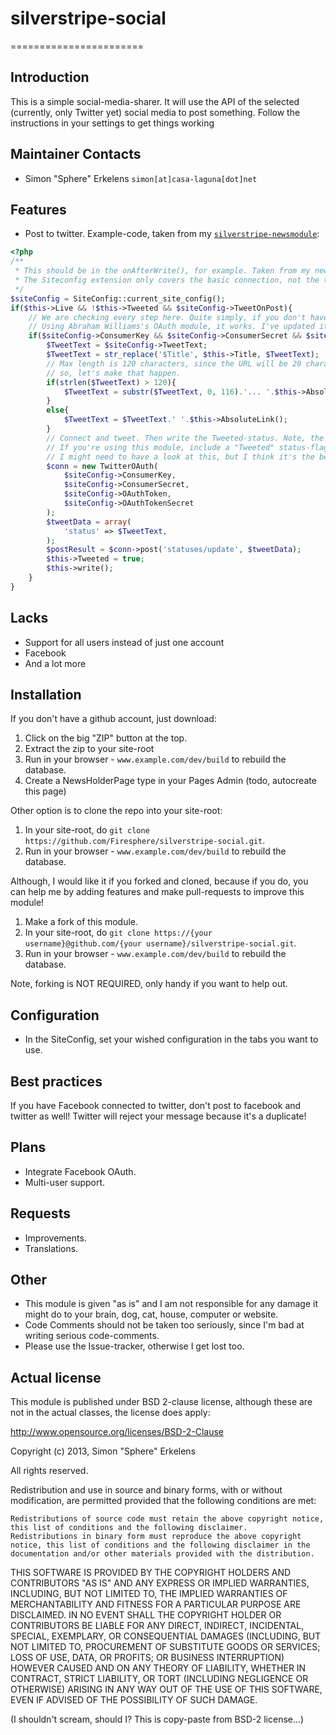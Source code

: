 # silverstripe-social
=======================

## Introduction

This is a simple social-media-sharer. It will use the API of the selected (currently, only Twitter yet) social media to post something.
Follow the instructions in your settings to get things working

## Maintainer Contacts

* Simon "Sphere" Erkelens `simon[at]casa-laguna[dot]net`

## Features

* Post to twitter. Example-code, taken from my [`silverstripe-newsmodule`](https://github.com/Firesphere/silverstripe-newsmodule):

````php
<?php
/**
 * This should be in the onAfterWrite(), for example. Taken from my newsmodule. It can be altered to suit your needs.
 * The Siteconfig extension only covers the basic connection, not the tweeting itself!
 */
$siteConfig = SiteConfig::current_site_config();
if($this->Live && !$this->Tweeted && $siteConfig->TweetOnPost){
	// We are checking every step here. Quite simply, if you don't have this module installed, it won't work, thus, no problem.
	// Using Abraham Williams's OAuth module, it works. I've updated it to make it fit my coding standard, but nothing changed yet.
	if($siteConfig->ConsumerKey && $siteConfig->ConsumerSecret && $siteConfig->OAuthToken && $siteConfig->OAuthTokenSecret){
		$TweetText = $siteConfig->TweetText;
		$TweetText = str_replace('$Title', $this->Title, $TweetText);
		// Max length is 120 characters, since the URL will be 20 characters long with t.co, 
		// so, let's make that happen.
		if(strlen($TweetText) > 120){
			$TweetText = substr($TweetText, 0, 116).'... '.$this->AbsoluteLink();
		}
		else{
			$TweetText = $TweetText.' '.$this->AbsoluteLink();
		}
		// Connect and tweet. Then write the Tweeted-status. Note, the "Tweeted" status, is quite important.
		// If you're using this module, include a "Tweeted" status-flag in your $db! Otherwise, it'll tweet every change.
		// I might need to have a look at this, but I think it's the best way this way.
		$conn = new TwitterOAuth(
			$siteConfig->ConsumerKey,
			$siteConfig->ConsumerSecret,
			$siteConfig->OAuthToken,
			$siteConfig->OAuthTokenSecret
		);
		$tweetData = array(
			'status' => $TweetText,
		);
		$postResult = $conn->post('statuses/update', $tweetData);
		$this->Tweeted = true;
		$this->write();
	}
}
````

## Lacks

* Support for all users instead of just one account
* Facebook
* And a lot more

## Installation

If you don't have a github account, just download:
 1. Click on the big "ZIP" button at the top.
 2. Extract the zip to your site-root
 3. Run in your browser - `www.example.com/dev/build` to rebuild the database. 
 4. Create a NewsHolderPage type in your Pages Admin (todo, autocreate this page)

Other option is to clone the repo into your site-root:
 1.  In your site-root, do `git clone https://github.com/Firesphere/silverstripe-social.git`. 
 2.  Run in your browser - `www.example.com/dev/build` to rebuild the database. 

Although, I would like it if you forked and cloned, because if you do, you can help me by adding features and make pull-requests to improve this module!
 1.  Make a fork of this module.
 2.  In your site-root, do `git clone https://{your username}@github.com/{your username}/silverstripe-social.git`. 
 3.  Run in your browser - `www.example.com/dev/build` to rebuild the database. 

Note, forking is NOT REQUIRED, only handy if you want to help out.

## Configuration

* In the SiteConfig, set your wished configuration in the tabs you want to use.

## Best practices

If you have Facebook connected to twitter, don't post to facebook and twitter as well! Twitter will reject your message because it's a duplicate!

## Plans

* Integrate Facebook OAuth.
* Multi-user support.

## Requests

* Improvements.
* Translations.

## Other

* This module is given "as is" and I am not responsible for any damage it might do to your brain, dog, cat, house, computer or website.
* Code Comments should not be taken too seriously, since I'm bad at writing serious code-comments.
* Please use the Issue-tracker, otherwise I get lost too.

## Actual license

This module is published under BSD 2-clause license, although these are not in the actual classes, the license does apply:

http://www.opensource.org/licenses/BSD-2-Clause

Copyright (c) 2013, Simon "Sphere" Erkelens

All rights reserved.

Redistribution and use in source and binary forms, with or without modification, are permitted provided that the following conditions are met:

    Redistributions of source code must retain the above copyright notice, this list of conditions and the following disclaimer.
    Redistributions in binary form must reproduce the above copyright notice, this list of conditions and the following disclaimer in the documentation and/or other materials provided with the distribution.

THIS SOFTWARE IS PROVIDED BY THE COPYRIGHT HOLDERS AND CONTRIBUTORS "AS IS" AND ANY EXPRESS OR IMPLIED WARRANTIES, INCLUDING, BUT NOT LIMITED TO, THE IMPLIED WARRANTIES OF MERCHANTABILITY AND FITNESS FOR A PARTICULAR PURPOSE ARE DISCLAIMED. IN NO EVENT SHALL THE COPYRIGHT HOLDER OR CONTRIBUTORS BE LIABLE FOR ANY DIRECT, INDIRECT, INCIDENTAL, SPECIAL, EXEMPLARY, OR CONSEQUENTIAL DAMAGES (INCLUDING, BUT NOT LIMITED TO, PROCUREMENT OF SUBSTITUTE GOODS OR SERVICES; LOSS OF USE, DATA, OR PROFITS; OR BUSINESS INTERRUPTION) HOWEVER CAUSED AND ON ANY THEORY OF LIABILITY, WHETHER IN CONTRACT, STRICT LIABILITY, OR TORT (INCLUDING NEGLIGENCE OR OTHERWISE) ARISING IN ANY WAY OUT OF THE USE OF THIS SOFTWARE, EVEN IF ADVISED OF THE POSSIBILITY OF SUCH DAMAGE.


(I shouldn't scream, should I? This is copy-paste from BSD-2 license...)
